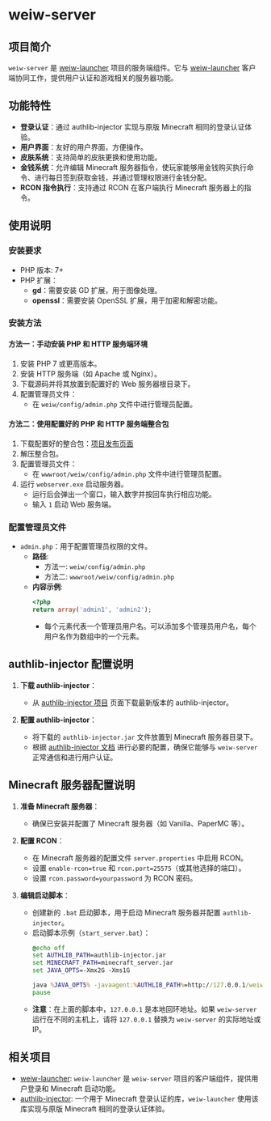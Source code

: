 # weiw-server

## 项目简介
`weiw-server` 是 [weiw-launcher](https://github.com/laozhi-1993/weiw-launcher) 项目的服务端组件。它与 [weiw-launcher](https://github.com/laozhi-1993/weiw-launcher) 客户端协同工作，提供用户认证和游戏相关的服务器功能。

## 功能特性

- **登录认证**：通过 authlib-injector 实现与原版 Minecraft 相同的登录认证体验。
- **用户界面**：友好的用户界面，方便操作。
- **皮肤系统**：支持简单的皮肤更换和使用功能。
- **金钱系统**：允许编辑 Minecraft 服务器指令，使玩家能够用金钱购买执行命令、进行每日签到获取金钱，并通过管理权限进行金钱分配。
- **RCON 指令执行**：支持通过 RCON 在客户端执行 Minecraft 服务器上的指令。

## 使用说明

### 安装要求

- PHP 版本: 7+
- PHP 扩展：
  - **gd**：需要安装 GD 扩展，用于图像处理。
  - **openssl**：需要安装 OpenSSL 扩展，用于加密和解密功能。

### 安装方法

#### 方法一：手动安装 PHP 和 HTTP 服务端环境

1. 安装 PHP 7 或更高版本。
2. 安装 HTTP 服务端（如 Apache 或 Nginx）。
3. 下载源码并将其放置到配置好的 Web 服务器根目录下。
4. 配置管理员文件：
   - 在 `weiw/config/admin.php` 文件中进行管理员配置。

#### 方法二：使用配置好的 PHP 和 HTTP 服务端整合包

1. 下载配置好的整合包：[项目发布页面](https://github.com/laozhi-1993/weiw-server/releases)
2. 解压整合包。
3. 配置管理员文件：
   - 在 `wwwroot/weiw/config/admin.php` 文件中进行管理员配置。
4. 运行 `webserver.exe` 启动服务器。
   - 运行后会弹出一个窗口，输入数字并按回车执行相应功能。
   - 输入 `1` 启动 Web 服务端。

### 配置管理员文件

- `admin.php`：用于配置管理员权限的文件。
  - **路径**:
    - 方法一: `weiw/config/admin.php`
    - 方法二: `wwwroot/weiw/config/admin.php`
  - **内容示例**:
    ```php
    <?php
    return array('admin1', 'admin2');
    ```
    - 每个元素代表一个管理员用户名。可以添加多个管理员用户名，每个用户名作为数组中的一个元素。

## authlib-injector 配置说明

1. **下载 authlib-injector**：
   - 从 [authlib-injector 项目](https://github.com/authlib-injector/authlib-injector) 页面下载最新版本的 authlib-injector。

2. **配置 authlib-injector**：
   - 将下载的 `authlib-injector.jar` 文件放置到 Minecraft 服务器目录下。
   - 根据 [authlib-injector 文档](https://github.com/authlib-injector/authlib-injector#readme) 进行必要的配置，确保它能够与 `weiw-server` 正常通信和进行用户认证。

## Minecraft 服务器配置说明

1. **准备 Minecraft 服务器**：
   - 确保已安装并配置了 Minecraft 服务器（如 Vanilla、PaperMC 等）。

2. **配置 RCON**：
   - 在 Minecraft 服务器的配置文件 `server.properties` 中启用 RCON。
   - 设置 `enable-rcon=true` 和 `rcon.port=25575`（或其他选择的端口）。
   - 设置 `rcon.password=yourpassword` 为 RCON 密码。

3. **编辑启动脚本**：
   - 创建新的 `.bat` 启动脚本，用于启动 Minecraft 服务器并配置 `authlib-injector`。
   - 启动脚本示例（`start_server.bat`）：
     ```bat
     @echo off
     set AUTHLIB_PATH=authlib-injector.jar
     set MINECRAFT_PATH=minecraft_server.jar
     set JAVA_OPTS=-Xmx2G -Xms1G

     java %JAVA_OPTS% -javaagent:%AUTHLIB_PATH%=http://127.0.0.1/weiw/index_auth.php -jar %MINECRAFT_PATH%
     pause
     ```
   - **注意**：在上面的脚本中，`127.0.0.1` 是本地回环地址。如果 `weiw-server` 运行在不同的主机上，请将 `127.0.0.1` 替换为 `weiw-server` 的实际地址或 IP。

## 相关项目

- [weiw-launcher](https://github.com/laozhi-1993/weiw-launcher): `weiw-launcher` 是 `weiw-server` 项目的客户端组件，提供用户登录和 Minecraft 启动功能。
- [authlib-injector](https://github.com/yushijinhun/authlib-injector): 一个用于 Minecraft 登录认证的库，`weiw-launcher` 使用该库实现与原版 Minecraft 相同的登录认证体验。
